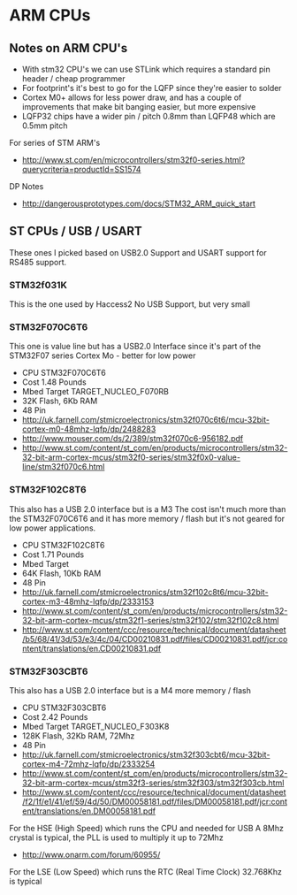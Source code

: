 # ARM CPUs

## Notes on ARM CPU's

  * With stm32 CPU's we can use STLink which requires a standard pin header / cheap programmer
  * For footprint's it's best to go for the LQFP since they're easier to solder
  * Cortex M0+ allows for less power draw, and has a couple of improvements that make bit banging easier, but more expensive
  * LQFP32 chips have a wider pin / pitch 0.8mm than LQFP48 which are 0.5mm pitch

For series of STM ARM's
  * http://www.st.com/en/microcontrollers/stm32f0-series.html?querycriteria=productId=SS1574

DP Notes

  * http://dangerousprototypes.com/docs/STM32_ARM_quick_start

## ST CPUs / USB / USART

These ones I picked based on USB2.0 Support and USART support for RS485 support.

### STM32f031K

This is the one used by Haccess2
No USB Support, but very small




### STM32F070C6T6

This one is value line but has a USB2.0 Interface since it's part of the STM32F07 series
Cortex Mo - better for low power

  * CPU STM32F070C6T6
  * Cost 1.48 Pounds
  * Mbed Target TARGET_NUCLEO_F070RB
  * 32K Flash, 6Kb RAM
  * 48 Pin
  * http://uk.farnell.com/stmicroelectronics/stm32f070c6t6/mcu-32bit-cortex-m0-48mhz-lqfp/dp/2488283
  * http://www.mouser.com/ds/2/389/stm32f070c6-956182.pdf
  * http://www.st.com/content/st_com/en/products/microcontrollers/stm32-32-bit-arm-cortex-mcus/stm32f0-series/stm32f0x0-value-line/stm32f070c6.html

### STM32F102C8T6

This also has a USB 2.0 interface but is a M3
The cost isn't much more than the STM32F070C6T6 and it has more memory / flash
but it's not geared for low power applications.

  * CPU STM32F102C8T6
  * Cost 1.71 Pounds
  * Mbed Target
  * 64K Flash, 10Kb RAM
  * 48 Pin
  * http://uk.farnell.com/stmicroelectronics/stm32f102c8t6/mcu-32bit-cortex-m3-48mhz-lqfp/dp/2333153
  * http://www.st.com/content/st_com/en/products/microcontrollers/stm32-32-bit-arm-cortex-mcus/stm32f1-series/stm32f102/stm32f102c8.html
  * http://www.st.com/content/ccc/resource/technical/document/datasheet/b5/68/41/3d/53/e3/4c/04/CD00210831.pdf/files/CD00210831.pdf/jcr:content/translations/en.CD00210831.pdf

### STM32F303CBT6

This also has a USB 2.0 interface but is a M4
more memory / flash

  * CPU STM32F303CBT6
  * Cost 2.42 Pounds
  * Mbed Target TARGET_NUCLEO_F303K8
  * 128K Flash, 32Kb RAM, 72Mhz
  * 48 Pin
  * http://uk.farnell.com/stmicroelectronics/stm32f303cbt6/mcu-32bit-cortex-m4-72mhz-lqfp/dp/2333254
  * http://www.st.com/content/st_com/en/products/microcontrollers/stm32-32-bit-arm-cortex-mcus/stm32f3-series/stm32f303/stm32f303cb.html
  * http://www.st.com/content/ccc/resource/technical/document/datasheet/f2/1f/e1/41/ef/59/4d/50/DM00058181.pdf/files/DM00058181.pdf/jcr:content/translations/en.DM00058181.pdf

For the HSE (High Speed) which runs the CPU and needed for USB
A 8Mhz crystal is typical, the PLL is used to multiply it up to 72Mhz

  * http://www.onarm.com/forum/60955/

For the LSE (Low Speed) which runs the RTC (Real Time Clock)
32.768Khz is typical
